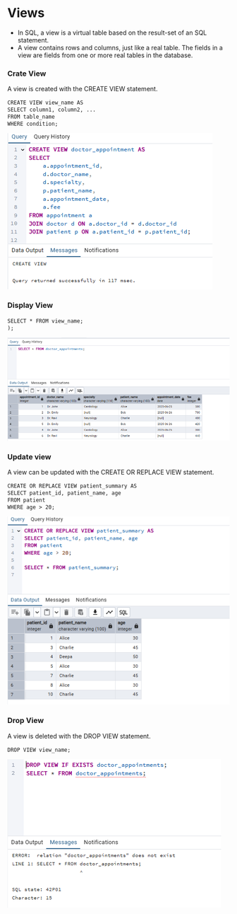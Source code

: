 # Views
- In SQL, a view is a virtual table based on the result-set of an SQL statement.  
- A view contains rows and columns, just like a real table. The fields in a view are fields from one or more real tables in the database.

### Crate View
A view is created with the CREATE VIEW statement. 

    CREATE VIEW view_name AS
    SELECT column1, column2, ...
    FROM table_name
    WHERE condition;
![image](https://github.com/Dharanish-24/Day07_Sql_Internship/blob/main/Screenshot%202025-07-03%20124237.png)
### Display View
    SELECT * FROM view_name;
    );
![image](https://github.com/Dharanish-24/Day07_Sql_Internship/blob/main/Screenshot%202025-07-03%20124453.png)
### Update view
A view can be updated with the CREATE OR REPLACE VIEW statement.

    CREATE OR REPLACE VIEW patient_summary AS
    SELECT patient_id, patient_name, age
    FROM patient
    WHERE age > 20;
![image](https://github.com/Dharanish-24/Day07_Sql_Internship/blob/main/Screenshot%202025-07-03%20122332.png)
### Drop View
A view is deleted with the DROP VIEW statement.
    
    DROP VIEW view_name;
![image](https://github.com/Dharanish-24/Day07_Sql_Internship/blob/main/Screenshot%202025-07-03%20122536.png)



    
